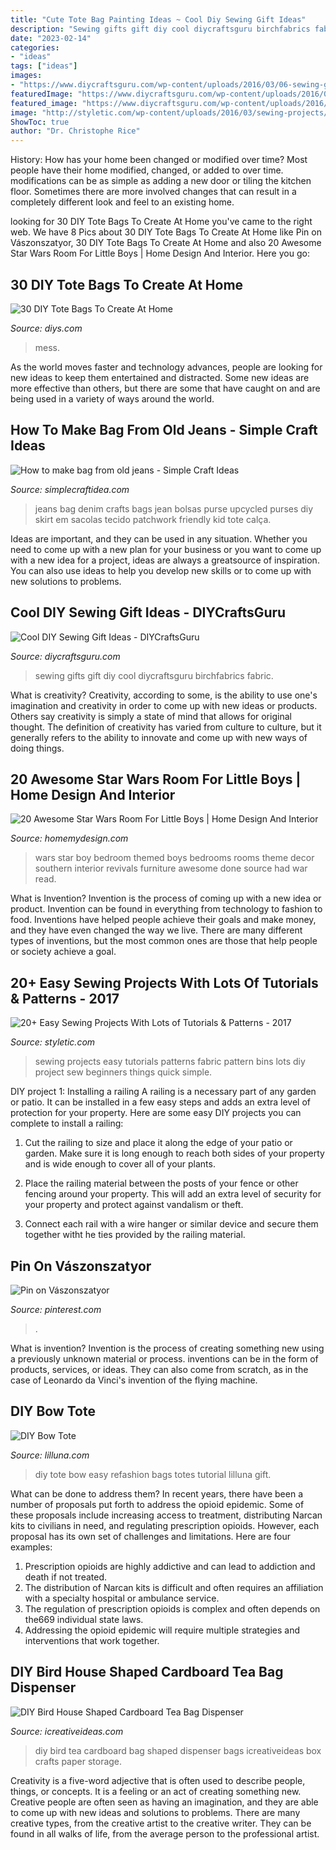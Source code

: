 ```yaml
---
title: "Cute Tote Bag Painting Ideas ~ Cool Diy Sewing Gift Ideas"
description: "Sewing gifts gift diy cool diycraftsguru birchfabrics fabric"
date: "2023-02-14"
categories:
- "ideas"
tags: ["ideas"]
images:
- "https://www.diycraftsguru.com/wp-content/uploads/2016/03/06-sewing-gifts-featured-image.jpg"
featuredImage: "https://www.diycraftsguru.com/wp-content/uploads/2016/03/06-sewing-gifts-featured-image.jpg"
featured_image: "https://www.diycraftsguru.com/wp-content/uploads/2016/03/06-sewing-gifts-featured-image.jpg"
image: "http://styletic.com/wp-content/uploads/2016/03/sewing-projects/19-sewing-projects.jpg"
ShowToc: true
author: "Dr. Christophe Rice"
---
```



History: How has your home been changed or modified over time?
Most people have their home modified, changed, or added to over time. modifications can be as simple as adding a new door or tiling the kitchen floor. Sometimes there are more involved changes that can result in a completely different look and feel to an existing home.

	

		
looking for 30 DIY Tote Bags To Create At Home you've came to the right web. We have 8 Pics about 30 DIY Tote Bags To Create At Home like Pin on Vászonszatyor, 30 DIY Tote Bags To Create At Home and also 20 Awesome Star Wars Room For Little Boys | Home Design And Interior. Here you go:
		
    
## 30 DIY Tote Bags To Create At Home

<img loading=lazy src="https://cdn.diys.com/wp-content/uploads/2015/10/Quote-DIY-Tote-bag.jpg" onerror="this.onerror=null;this.src='https://tse1.mm.bing.net/th?id=OIP.uDmXcz658KdR6Xf-fAmlOAHaLH&amp;pid=15.1';" alt="30 DIY Tote Bags To Create At Home">

_Source: diys.com_

>mess. 

	

As the world moves faster and technology advances, people are looking for new ideas to keep them entertained and distracted. Some new ideas are more effective than others, but there are some that have caught on and are being used in a variety of ways around the world.

    
## How To Make Bag From Old Jeans - Simple Craft Ideas

<img loading=lazy src="http://www.simplecraftidea.com/wp-content/uploads/2017/12/bag-from-old-jeans-4.jpg" onerror="this.onerror=null;this.src='https://tse2.mm.bing.net/th?id=OIP.2aqbFhJk-w2wXIlf8uYgTAHaJ4&amp;pid=15.1';" alt="How to make bag from old jeans - Simple Craft Ideas">

_Source: simplecraftidea.com_

>jeans bag denim crafts bags jean bolsas purse upcycled purses diy skirt em sacolas tecido patchwork friendly kid tote calça. 

	

Ideas are important, and they can be used in any situation. Whether you need to come up with a new plan for your business or you want to come up with a new idea for a project, ideas are always a greatsource of inspiration. You can also use ideas to help you develop new skills or to come up with new solutions to problems.

    
## Cool DIY Sewing Gift Ideas - DIYCraftsGuru

<img loading=lazy src="https://www.diycraftsguru.com/wp-content/uploads/2016/03/06-sewing-gifts-featured-image.jpg" onerror="this.onerror=null;this.src='https://tse1.mm.bing.net/th?id=OIP.ZJ-OvAdf36MsbKNBsQX4uwHaLH&amp;pid=15.1';" alt="Cool DIY Sewing Gift Ideas - DIYCraftsGuru">

_Source: diycraftsguru.com_

>sewing gifts gift diy cool diycraftsguru birchfabrics fabric. 

	

What is creativity?
Creativity, according to some, is the ability to use one's imagination and creativity in order to come up with new ideas or products. Others say creativity is simply a state of mind that allows for original thought. The definition of creativity has varied from culture to culture, but it generally refers to the ability to innovate and come up with new ways of doing things.

    
## 20 Awesome Star Wars Room For Little Boys | Home Design And Interior

<img loading=lazy src="http://homemydesign.com/wp-content/uploads/2016/01/cute-boy-bedroom-with-star-wars-theme.jpg" onerror="this.onerror=null;this.src='https://tse4.mm.bing.net/th?id=OIP.hlT8c8eNpATz7Vj8rpgHSgHaLG&amp;pid=15.1';" alt="20 Awesome Star Wars Room For Little Boys | Home Design And Interior">

_Source: homemydesign.com_

>wars star boy bedroom themed boys bedrooms rooms theme decor southern interior revivals furniture awesome done source had war read. 

	

What is Invention?
Invention is the process of coming up with a new idea or product. Invention can be found in everything from technology to fashion to food. Inventions have helped people achieve their goals and make money, and they have even changed the way we live. There are many different types of inventions, but the most common ones are those that help people or society achieve a goal.

    
## 20+ Easy Sewing Projects With Lots Of Tutorials &amp; Patterns - 2017

<img loading=lazy src="http://styletic.com/wp-content/uploads/2016/03/sewing-projects/19-sewing-projects.jpg" onerror="this.onerror=null;this.src='https://tse4.mm.bing.net/th?id=OIP.Lc_4oV8jfieUPXcZlT4i_QHaLH&amp;pid=15.1';" alt="20+ Easy Sewing Projects With Lots of Tutorials &amp; Patterns - 2017">

_Source: styletic.com_

>sewing projects easy tutorials patterns fabric pattern bins lots diy project sew beginners things quick simple. 

	

DIY project 1: Installing a railing
A railing is a necessary part of any garden or patio. It can be installed in a few easy steps and adds an extra level of protection for your property. Here are some easy DIY projects you can complete to install a railing: 
1. Cut the railing to size and place it along the edge of your patio or garden. Make sure it is long enough to reach both sides of your property and is wide enough to cover all of your plants. 

2. Place the railing material between the posts of your fence or other fencing around your property. This will add an extra level of security for your property and protect against vandalism or theft. 

3. Connect each rail with a wire hanger or similar device and secure them together witht he ties provided by the railing material.

    
## Pin On Vászonszatyor

<img loading=lazy src="https://i.pinimg.com/736x/75/1f/1b/751f1bdf8c8f91ab606acbe355685d23.jpg" onerror="this.onerror=null;this.src='https://tse1.mm.bing.net/th?id=OIP.vt2btE1CcIACNXy_AB9_LQAAAA&amp;pid=15.1';" alt="Pin on Vászonszatyor">

_Source: pinterest.com_

>. 

	

What is invention?
Invention is the process of creating something new using a previously unknown material or process. inventions can be in the form of products, services, or ideas. They can also come from scratch, as in the case of Leonardo da Vinci's invention of the flying machine.

    
## DIY Bow Tote

<img loading=lazy src="https://lilluna.com/wp-content/uploads/2015/07/Easy-DIY-Bow-Tote-Refashion.jpg" onerror="this.onerror=null;this.src='https://tse1.mm.bing.net/th?id=OIP.zBlctk-frAWH6GucLIXniQHaK2&amp;pid=15.1';" alt="DIY Bow Tote">

_Source: lilluna.com_

>diy tote bow easy refashion bags totes tutorial lilluna gift. 

	

What can be done to address them?
In recent years, there have been a number of proposals put forth to address the opioid epidemic. Some of these proposals include increasing access to treatment, distributing Narcan kits to civilians in need, and regulating prescription opioids. However, each proposal has its own set of challenges and limitations. Here are four examples:
1) Prescription opioids are highly addictive and can lead to addiction and death if not treated. 
2) The distribution of Narcan kits is difficult and often requires an affiliation with a specialty hospital or ambulance service. 
3) The regulation of prescription opioids is complex and often depends on the669 individual state laws. 
4) Addressing the opioid epidemic will require multiple strategies and interventions that work together.

    
## DIY Bird House Shaped Cardboard Tea Bag Dispenser

<img loading=lazy src="https://www.icreativeideas.com/wp-content/uploads/2014/03/DIY-Bird-House-Shaped-Cardboard-Tea-Bag-Dispenser-1.jpg" onerror="this.onerror=null;this.src='https://tse4.mm.bing.net/th?id=OIP.8LrwHu8pYUIfidE3TKeDCgHaHa&amp;pid=15.1';" alt="DIY Bird House Shaped Cardboard Tea Bag Dispenser">

_Source: icreativeideas.com_

>diy bird tea cardboard bag shaped dispenser bags icreativeideas box crafts paper storage. 

	

Creativity is a five-word adjective that is often used to describe people, things, or concepts. It is a feeling or an act of creating something new. Creative people are often seen as having an imagination, and they are able to come up with new ideas and solutions to problems. There are many creative types, from the creative artist to the creative writer. They can be found in all walks of life, from the average person to the professional artist.


